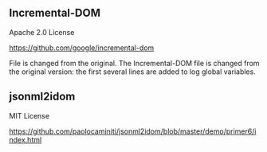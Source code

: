 ## Incremental-DOM

Apache 2.0 License

https://github.com/google/incremental-dom

File is changed from the original. The Incremental-DOM file is changed from the original version: the first several lines are added to log global variables.


## jsonml2idom

MIT License

https://github.com/paolocaminiti/jsonml2idom/blob/master/demo/primer6/index.html